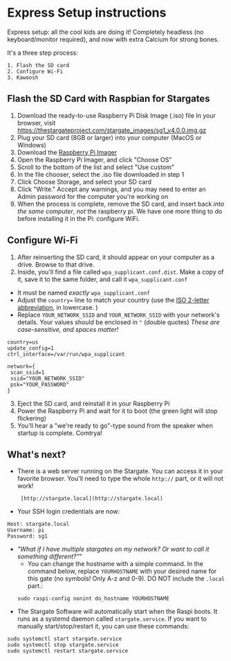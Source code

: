 # Express Setup instructions
Express setup: all the cool kids are doing it! Completely headless (no keyboard/monitor required), and now with extra Calcium for strong bones.

It's a three step process:
```
1. Flash the SD card
2. Configure Wi-Fi
3. Kawoosh
```

## Flash the SD Card with Raspbian for Stargates
1. Download the ready-to-use Raspberry Pi Disk Image (.iso) file
In your browser, visit https://thestargateproject.com/stargate_images/sg1_v4.0.0.img.gz
2. Plug your SD card (8GB or larger) into your computer (MacOS or Windows)
3. Download the [Raspberry Pi Imager](https://www.raspberrypi.com/software/)
4. Open the Raspberry Pi Imager, and click "Choose OS"
5. Scroll to the bottom of the list and select "Use custom"
6. In the file chooser, select the .iso file downloaded in step 1
7. Click Choose Storage, and select your SD card
8. Click "Write." Accept any warnings, and you may need to enter an Admin password for the computer you're working on
9. When the process is complete, remove the SD card, and insert back *into the same computer*, _not_ the raspberry pi. We have one more thing to do before installing it in the Pi: configure WiFi.

## Configure Wi-Fi
1. After reinserting the SD card, it should appear on your computer as a drive. Browse to that drive.
2. Inside, you'll find a file called `wpa_supplicant.conf.dist`. Make a copy of it, save it to the same folder, and call it `wpa_supplicant.conf`
 - It must be named _exactly_ `wpa_supplicant.conf`
 - Adjust the `country=` line to match your country (use the [ISO 2-letter abbreviation](https://en.wikipedia.org/wiki/ISO_3166-1_alpha-2#Officially_assigned_code_elements), in lowercase. )
 - Replace `YOUR_NETWORK_SSID` and `YOUR_NETWORK_SSID` with your network's details. Your values should be enclosed in `"` (double quotes) *These are case-sensitive, and spaces matter!*
```
country=us
update_config=1
ctrl_interface=/var/run/wpa_supplicant

network={
 scan_ssid=1
 ssid="YOUR_NETWORK_SSID"
 psk="YOUR_PASSWORD"
}
```
3. Eject the SD card, and reinstall it in your Raspberry Pi
4. Power the Raspberry Pi and wait for it to boot (the green light will stop flickering)
5. You'll hear a "we're ready to go"-type sound from the speaker when startup is complete. Comtrya!

## What's next?
- There is a web server running on the Stargate. You can access it in your favorite browser. You'll need to type the whole `http://` part, or it will not work!

       [http://stargate.local](http://stargate.local)

- Your SSH login credentials are now:
```
Host: stargate.local
Username: pi
Password: sg1
```
- *"What if I have multiple stargates on my network? Or want to call it something different?"*"
  - You can change the hostname with a simple command. In the command below, replace `YOURHOSTNAME` with your desired name for this gate (no symbols! Only A-z and 0-9). DO NOT include the `.local` part.:
  ```
  sudo raspi-config nonint do_hostname YOURHOSTNAME
  ```
- The Stargate Software will automatically start when the Raspi boots. It runs as a systemd daemon called `stargate.service`. If you want to manually start/stop/restart it, you can use these commands:
```
sudo systemctl start stargate.service
sudo systemctl stop stargate.service
sudo systemctl restart stargate.service
```
